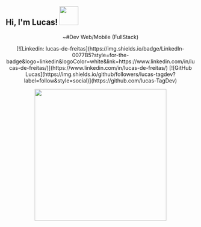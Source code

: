<p align='center'>
<h2> Hi, I'm Lucas! <img src="https://media.giphy.com/media/mGcNjsfWAjY5AEZNw6/giphy.gif" width="50"></h2>
</p>
<p align='center'>
~#Dev Web/Mobile (FullStack)
</p>
<p align='center'>
[![Linkedin: lucas-de-freitas](https://img.shields.io/badge/LinkedIn-0077B5?style=for-the-badge&logo=linkedin&logoColor=white&link=https://www.linkedin.com/in/lucas-de-freitas/)](https://www.linkedin.com/in/lucas-de-freitas/)
[![GitHub Lucas](https://img.shields.io/github/followers/lucas-tagdev?label=follow&style=social)](https://github.com/lucas-TagDev)
</p>

<p align='center'>
  <a href="#"><img src="https://github-readme-stats.vercel.app/api?username=lucas-TagDev&show_icons=true&count_private=true&theme=dark" width="350"></a>
</p>

